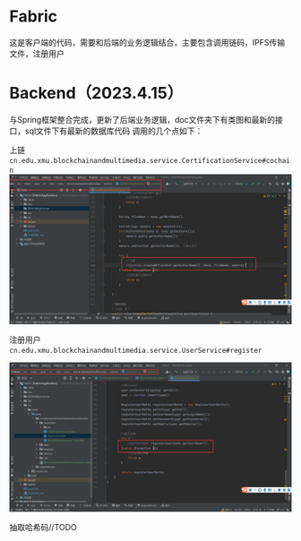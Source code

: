 # Fabric
这是客户端的代码，需要和后端的业务逻辑结合，主要包含调用链码，IPFS传输文件，注册用户



# Backend（2023.4.15）
与Spring框架整合完成，更新了后端业务逻辑，doc文件夹下有类图和最新的接口，sql文件下有最新的数据库代码
调用的几个点如下：

上链`cn.edu.xmu.blockchainandmultimedia.service.CertificationService#cochain`
![](.\READMEpictures\1.jpg)

注册用户`cn.edu.xmu.blockchainandmultimedia.service.UserService#register`

![](.\READMEpictures\2.jpg)

抽取哈希码//TODO